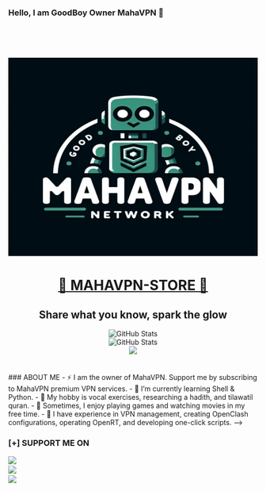 ### Hello, I am GoodBoy Owner MahaVPN  👋
<br>
<br>
<br>
<p align="center">
    <img src="https://raw.githubusercontent.com/GboyGud/mahavpn/main/images/banner.jpg?sanitize=true"
        height="400" width="600">
    
<h1 align="center"><u>🚀 MAHAVPN-STORE 🚀</u></h1>

<h2 align="center">Share what you know, spark the glow</h2>

<div align="center">
  <img src="https://kasroudra-stats-card.onrender.com/user?user=GboyGud&theme=radical&layout=compact" alt="GitHub Stats">
</div>
<div align="center">
  <img src="https://github-readme-stats.vercel.app/api?username=GboyGud&show_icons=true&include_all_commits=true&theme=radical&hide_title=true" alt="GitHub Stats">
</div>
<div align="center">
    <img src="https://kasroudra-stats-card.onrender.com/lang?user=GboyGud&theme=onedark&type=donut">
</div>
<br>
<br>
### ABOUT ME
- ⚡ I am the owner of MahaVPN. Support me by subscribing to MahaVPN premium VPN services.
- 🔭 I’m currently learning Shell & Python.
- 🌱 My hobby is vocal exercises, researching a hadith, and tilawatil quran.
- 👯 Sometimes, I enjoy playing games and watching movies in my free time.
- 🤔 I have experience in VPN management, creating OpenClash configurations, operating OpenRT, and developing one-click scripts.
-->
  
### [+] SUPPORT ME ON
<div>
  <a href="https://t.me/MahaVPN_Channel/169" target="_blank"><img src="https://img.shields.io/badge/Price%20list%20VPN%20Premium%20MahaVPN-ff4444"></a>
</div>
<div>
  <a href="https://t.me/AfthonPc" target="_blank"><img src="https://img.shields.io/badge/Telegram-@AfthonPc-blue?style=for-the-badge&logo=telegram"></a>
</div>
<div>
  <a href="https://t.me/MahaVPN_Publicgroup" target="_blank"><img src="https://img.shields.io/badge/Grup_Publik-@MahaVPN_Publicgroup-blue?style=for-the-badge&logo=telegram"></a>
</div>
